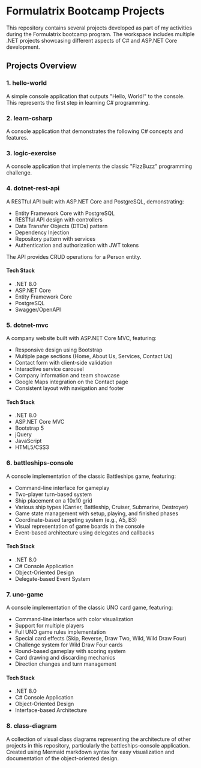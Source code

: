 # Formulatrix Bootcamp Projects

This repository contains several projects developed as part of my activities during the Formulatrix bootcamp program. The workspace includes multiple .NET projects showcasing different aspects of C# and ASP.NET Core development.

## Projects Overview

### 1. hello-world

A simple console application that outputs "Hello, World!" to the console. This represents the first step in learning C# programming.

### 2. learn-csharp

A console application that demonstrates the following C# concepts and features.

### 3. logic-exercise

A console application that implements the classic "FizzBuzz" programming challenge.

### 4. dotnet-rest-api

A RESTful API built with ASP.NET Core and PostgreSQL, demonstrating:

- Entity Framework Core with PostgreSQL
- RESTful API design with controllers
- Data Transfer Objects (DTOs) pattern
- Dependency Injection
- Repository pattern with services
- Authentication and authorization with JWT tokens

The API provides CRUD operations for a Person entity.

#### Tech Stack

- .NET 8.0
- ASP.NET Core
- Entity Framework Core
- PostgreSQL
- Swagger/OpenAPI

### 5. dotnet-mvc

A company website built with ASP.NET Core MVC, featuring:

- Responsive design using Bootstrap
- Multiple page sections (Home, About Us, Services, Contact Us)
- Contact form with client-side validation
- Interactive service carousel
- Company information and team showcase
- Google Maps integration on the Contact page
- Consistent layout with navigation and footer

#### Tech Stack

- .NET 8.0
- ASP.NET Core MVC
- Bootstrap 5
- jQuery
- JavaScript
- HTML5/CSS3

### 6. battleships-console

A console implementation of the classic Battleships game, featuring:

- Command-line interface for gameplay
- Two-player turn-based system
- Ship placement on a 10x10 grid
- Various ship types (Carrier, Battleship, Cruiser, Submarine, Destroyer)
- Game state management with setup, playing, and finished phases
- Coordinate-based targeting system (e.g., A5, B3)
- Visual representation of game boards in the console
- Event-based architecture using delegates and callbacks

#### Tech Stack

- .NET 8.0
- C# Console Application
- Object-Oriented Design
- Delegate-based Event System

### 7. uno-game

A console implementation of the classic UNO card game, featuring:

- Command-line interface with color visualization
- Support for multiple players
- Full UNO game rules implementation
- Special card effects (Skip, Reverse, Draw Two, Wild, Wild Draw Four)
- Challenge system for Wild Draw Four cards
- Round-based gameplay with scoring system
- Card drawing and discarding mechanics
- Direction changes and turn management

#### Tech Stack

- .NET 8.0
- C# Console Application
- Object-Oriented Design
- Interface-based Architecture

### 8. class-diagram

A collection of visual class diagrams representing the architecture of other projects in this repository, particularly the battleships-console application. Created using Mermaid markdown syntax for easy visualization and documentation of the object-oriented design.
